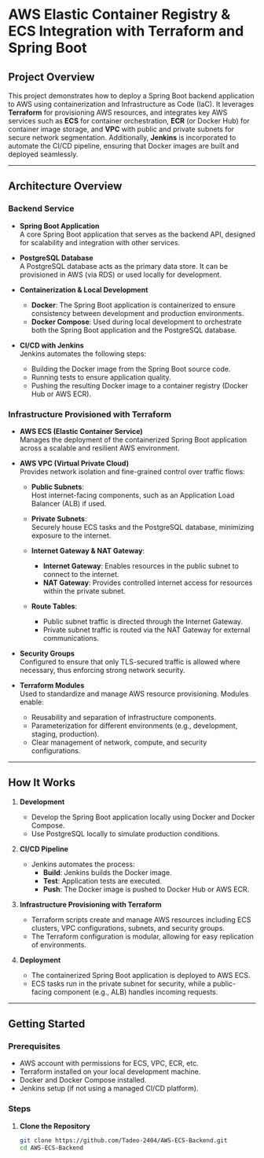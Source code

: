# AWS Elastic Container Registry & ECS Integration with Terraform and Spring Boot

## Project Overview

This project demonstrates how to deploy a Spring Boot backend application to AWS using containerization and Infrastructure as Code (IaC). It leverages **Terraform** for provisioning AWS resources, and integrates key AWS services such as **ECS** for container orchestration, **ECR** (or Docker Hub) for container image storage, and **VPC** with public and private subnets for secure network segmentation. Additionally, **Jenkins** is incorporated to automate the CI/CD pipeline, ensuring that Docker images are built and deployed seamlessly.

---

## Architecture Overview

### Backend Service

- **Spring Boot Application**  
  A core Spring Boot application that serves as the backend API, designed for scalability and integration with other services.

- **PostgreSQL Database**  
  A PostgreSQL database acts as the primary data store. It can be provisioned in AWS (via RDS) or used locally for development.

- **Containerization & Local Development**  
  - **Docker**: The Spring Boot application is containerized to ensure consistency between development and production environments.
  - **Docker Compose**: Used during local development to orchestrate both the Spring Boot application and the PostgreSQL database.

- **CI/CD with Jenkins**  
  Jenkins automates the following steps:
  - Building the Docker image from the Spring Boot source code.
  - Running tests to ensure application quality.
  - Pushing the resulting Docker image to a container registry (Docker Hub or AWS ECR).

### Infrastructure Provisioned with Terraform

- **AWS ECS (Elastic Container Service)**  
  Manages the deployment of the containerized Spring Boot application across a scalable and resilient AWS environment.

- **AWS VPC (Virtual Private Cloud)**  
  Provides network isolation and fine-grained control over traffic flows:
  
  - **Public Subnets**:  
    Host internet-facing components, such as an Application Load Balancer (ALB) if used.
  
  - **Private Subnets**:  
    Securely house ECS tasks and the PostgreSQL database, minimizing exposure to the internet.

  - **Internet Gateway & NAT Gateway**:  
    - **Internet Gateway**: Enables resources in the public subnet to connect to the internet.
    - **NAT Gateway**: Provides controlled internet access for resources within the private subnet.
  
  - **Route Tables**:  
    - Public subnet traffic is directed through the Internet Gateway.
    - Private subnet traffic is routed via the NAT Gateway for external communications.

- **Security Groups**  
  Configured to ensure that only TLS-secured traffic is allowed where necessary, thus enforcing strong network security.

- **Terraform Modules**  
  Used to standardize and manage AWS resource provisioning. Modules enable:
  - Reusability and separation of infrastructure components.
  - Parameterization for different environments (e.g., development, staging, production).
  - Clear management of network, compute, and security configurations.

---

## How It Works

1. **Development**  
   - Develop the Spring Boot application locally using Docker and Docker Compose.
   - Use PostgreSQL locally to simulate production conditions.

2. **CI/CD Pipeline**  
   - Jenkins automates the process:
     - **Build**: Jenkins builds the Docker image.
     - **Test**: Application tests are executed.
     - **Push**: The Docker image is pushed to Docker Hub or AWS ECR.

3. **Infrastructure Provisioning with Terraform**  
   - Terraform scripts create and manage AWS resources including ECS clusters, VPC configurations, subnets, and security groups.
   - The Terraform configuration is modular, allowing for easy replication of environments.

4. **Deployment**  
   - The containerized Spring Boot application is deployed to AWS ECS.
   - ECS tasks run in the private subnet for security, while a public-facing component (e.g., ALB) handles incoming requests.

---

## Getting Started

### Prerequisites

- AWS account with permissions for ECS, VPC, ECR, etc.
- Terraform installed on your local development machine.
- Docker and Docker Compose installed.
- Jenkins setup (if not using a managed CI/CD platform).

### Steps

1. **Clone the Repository**

   ```bash
   git clone https://github.com/Tadeo-2404/AWS-ECS-Backend.git
   cd AWS-ECS-Backend

